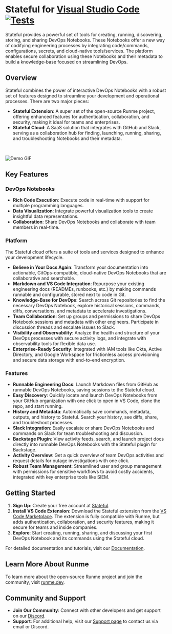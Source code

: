 # Stateful for [Visual Studio Code](https://code.visualstudio.com/) [![Tests](https://github.com/runmedev/vscode-runme/actions/workflows/test.yml/badge.svg)](https://github.com/runmedev/vscode-runme/actions/workflows/test.yml)

Stateful provides a powerful set of tools for creating, running, discovering, storing, and sharing DevOps Notebooks. These Notebooks offer a new way of codifying engineering processes by integrating code/commands, configurations, secrets, and cloud-native tools/services. The platform enables secure collaboration using these Notebooks and their metadata to build a knowledge-base focused on streamlining DevOps.

## Overview

Stateful combines the power of interactive DevOps Notebooks with a robust set of features designed to streamline your development and operational processes. There are two major pieces:

- **Stateful Extension**: A super set of the open-source Runme project, offering enhanced features for authentication, collaboration, and security, making it ideal for teams and enterprises.
- **Stateful Cloud**: A SaaS solution that integrates with GitHub and Slack, serving as a collaboration hub for finding, launching, running, sharing, and troubleshooting Notebooks and their metadata.

<br />

![Demo GIF](https://stateful.com/images/marketplace_readme.gif)

## Key Features

### DevOps Notebooks

- **Rich Code Execution**: Execute code in real-time with support for multiple programming languages.
- **Data Visualization**: Integrate powerful visualization tools to create insightful data representations.
- **Collaboration**: Share DevOps Notebooks and collaborate with team members in real-time.

### Platform

The Stateful cloud offers a suite of tools and services designed to enhance your development lifecycle.

- **Believe in Your Docs Again**: Transform your documentation into actionable, GitOps-compatible, cloud-native DevOps Notebooks that are collaborative and searchable.
- **Markdown and VS Code Integration**: Repurpose your existing engineering docs (READMEs, runbooks, etc.) by making commands runnable and configurable, stored next to code in Git.
- **Knowledge-Base for DevOps**: Search across Git repositories to find the necessary DevOps Notebook, explore historical sessions, commands, diffs, conversations, and metadata to accelerate investigations.
- **Team Collaboration**: Set up groups and permissions to share DevOps Notebook sessions and metadata with other engineers. Participate in discussion threads and escalate issues to Slack.
- **Visibility and Observability**: Analyze the health and structure of your DevOps processes with secure activity logs, and integrate with observability tools for flexible data use.
- **Enterprise-Ready Security**: Integrated with IAM tools like Okta, Active Directory, and Google Workspace for frictionless access provisioning and secure data storage with end-to-end encryption.


### Features

- **Runnable Engineering Docs**: Launch Markdown files from GitHub as runnable DevOps Notebooks, saving sessions to the Stateful cloud.
- **Easy Discovery**: Quickly locate and launch DevOps Notebooks from your GitHub organization with one click to open in VS Code, clone the repo, and start running.
- **History and Metadata**: Automatically save commands, metadata, outputs, and history to Stateful. Search your history, see diffs, share, and troubleshoot processes.
- **Slack Integration**: Easily escalate or share DevOps Notebooks and commands on Slack for team troubleshooting and discussion.
- **Backstage Plugin**: View activity feeds, search, and launch project docs directly into runnable DevOps Notebooks with the Stateful plugin for Backstage.
- **Activity Overview**: Get a quick overview of team DevOps activities and request details for outage investigations with one click.
- **Robust Team Management**: Streamlined user and group management with permissions for sensitive workflows to avoid costly accidents, integrated with key enterprise tools like SIEM.

## Getting Started

1. **Sign Up**: Create your free account at [Stateful](https://cloud.stateful.com/).
2. **Install VS Code Extension**: Download the Stateful extension from the [VS Code Marketplace](https://marketplace.visualstudio.com/items?itemName=stateful.platform). The extension is fully compatible with Runme, but adds authentication, collaboration, and security features, making it secure for teams and inside companies.
3. **Explore**: Start creating, running, sharing, and discussing your first DevOps Notebook and its commands using the Stateful cloud.

For detailed documentation and tutorials, visit our [Documentation](https://stateful.com/docs).

## Learn More About Runme

To learn more about the open-source Runme project and join the community, visit [runme.dev](https://runme.dev).

## Community and Support

- **Join Our Community**: Connect with other developers and get support on our [Discord](https://discord.gg/stateful).
- **Support**: For additional help, visit our [Support page](https://stateful.com/support) to contact us via email or Discord.
